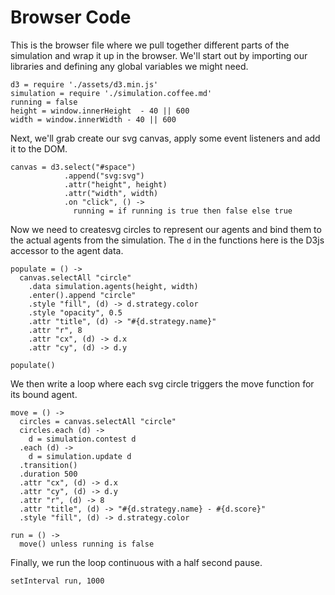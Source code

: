 

# Browser Code

This is the browser file where we pull together different parts of the simulation and wrap it up in the browser.  We'll start out by importing our libraries and defining any global variables we might need.


    d3 = require './assets/d3.min.js'
    simulation = require './simulation.coffee.md'
    running = false
    height = window.innerHeight  - 40 || 600
    width = window.innerWidth - 40 || 600


Next, we'll grab create our svg canvas, apply some event listeners and add it to the DOM.


    canvas = d3.select("#space")
                .append("svg:svg")
                .attr("height", height)
                .attr("width", width)
                .on "click", () ->
                  running = if running is true then false else true
                

Now we need to createsvg circles to represent our agents and bind them to the actual agents from the simulation.  The `d` in the functions here is the D3js accessor to the agent data.

  
    populate = () ->
      canvas.selectAll "circle"
        .data simulation.agents(height, width)
        .enter().append "circle"
        .style "fill", (d) -> d.strategy.color 
        .style "opacity", 0.5
        .attr "title", (d) -> "#{d.strategy.name}"
        .attr "r", 8
        .attr "cx", (d) -> d.x
        .attr "cy", (d) -> d.y

    populate()


We then write a loop where each svg circle triggers the move function for its bound agent.  


    move = () ->
      circles = canvas.selectAll "circle"
      circles.each (d) ->
        d = simulation.contest d
      .each (d) ->
        d = simulation.update d
      .transition()
      .duration 500
      .attr "cx", (d) -> d.x
      .attr "cy", (d) -> d.y
      .attr "r", (d) -> 8
      .attr "title", (d) -> "#{d.strategy.name} - #{d.score}"
      .style "fill", (d) -> d.strategy.color

    run = () ->
      move() unless running is false


Finally, we run the loop continuous with a half second pause.


    setInterval run, 1000

